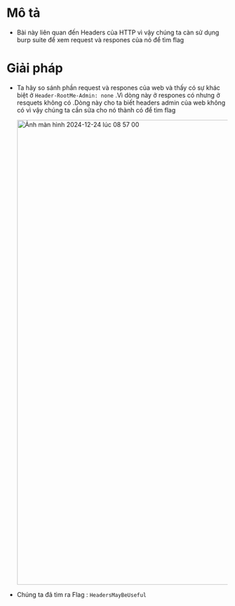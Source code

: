 # Mô tả 
- Bài này liên quan đến Headers của HTTP vì vậy chúng ta càn sử dụng burp suite để xem request và respones của nó để tìm flag
# Giải pháp 
- Ta hãy so sánh phần request và respones của web và thấy có sự khác biệt ở `Header-RootMe-Admin: none` .Vì dòng này ở respones có nhưng ở resquets không có .Dòng này cho ta biết headers admin của web không có vì vậy chúng ta cần sửa cho nó thành có để tìm flag

  <img width="1059" alt="Ảnh màn hình 2024-12-24 lúc 08 57 00" src="https://github.com/user-attachments/assets/1a4f3369-c8b1-4949-8c38-813fd3a882ae" />

- Chúng ta đã tìm ra Flag : `HeadersMayBeUseful`
